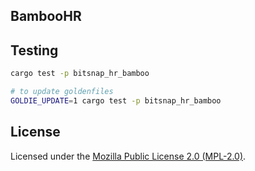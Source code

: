 ## BambooHR

## Testing

```bash
cargo test -p bitsnap_hr_bamboo

# to update goldenfiles
GOLDIE_UPDATE=1 cargo test -p bitsnap_hr_bamboo
```

## License

Licensed under the [Mozilla Public License 2.0 (MPL-2.0)](../../LICENSE).
